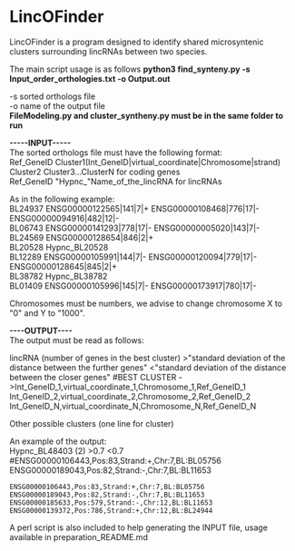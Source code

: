 # LincOFinder  
LincOFinder is a program designed to identify shared microsyntenic clusters surrounding lincRNAs between two species. 

The main script usage is as follows **python3 find_synteny.py -s Input_order_orthologies.txt -o Output.out**  

-s sorted orthologs file  
-o name of the output file  
**FileModeling.py and cluster_syntheny.py must be in the same folder to run**  

**-----INPUT-----**  
The sorted orthologs file must have the following format:  
Ref_GeneID  Cluster1(Int_GeneID|virtual_coordinate|Chromosome|strand) Cluster2  Cluster3...ClusterN for coding genes  
Ref_GeneID "Hypnc_"Name_of_the_lincRNA for lincRNAs  

As in the following example:  
BL24937	ENSG00000122565|141|7|+	ENSG00000108468|776|17|-	ENSG00000094916|482|12|-  
BL06743	ENSG00000141293|778|17|-	ENSG00000005020|143|7|-  
BL24569	ENSG00000128654|846|2|+  
BL20528	Hypnc_BL20528  
BL12289	ENSG00000105991|144|7|-	ENSG00000120094|779|17|-	ENSG00000128645|845|2|+  
BL38782	Hypnc_BL38782  
BL01409	ENSG00000105996|145|7|-	ENSG00000173917|780|17|-  
  
Chromosomes must be numbers, we advise to change chromosome X to "0" and Y to "1000".  
  
**----OUTPUT----**  
The output must be read as follows:  
  
lincRNA (number of genes in the best cluster) >"standard deviation of the distance between the further genes" <"standard deviation of the distance between the closer genes"  #BEST CLUSTER ->Int_GeneID_1,virtual_coordinate_1,Chromosome_1,Ref_GeneID_1 Int_GeneID_2,virtual_coordinate_2,Chromosome_2,Ref_GeneID_2 Int_GeneID_N,virtual_coordinate_N,Chromosome_N,Ref_GeneID_N  
  
  Other possible clusters (one line for cluster)  
  
An example of the output:  
Hypnc_BL48403	(2)	>0.7	<0.7	#ENSG00000106443,Pos:83,Strand:+,Chr:7,BL:BL05756  	  ENSG00000189043,Pos:82,Strand:-,Chr:7,BL:BL11653  

 	ENSG00000106443,Pos:83,Strand:+,Chr:7,BL:BL05756	ENSG00000189043,Pos:82,Strand:-,Chr:7,BL:BL11653	
	ENSG00000185633,Pos:579,Strand:-,Chr:12,BL:BL11653	ENSG00000139372,Pos:786,Strand:+,Chr:12,BL:BL24944	



A perl script is also included to help generating the INPUT file, usage available in preparation_README.md
